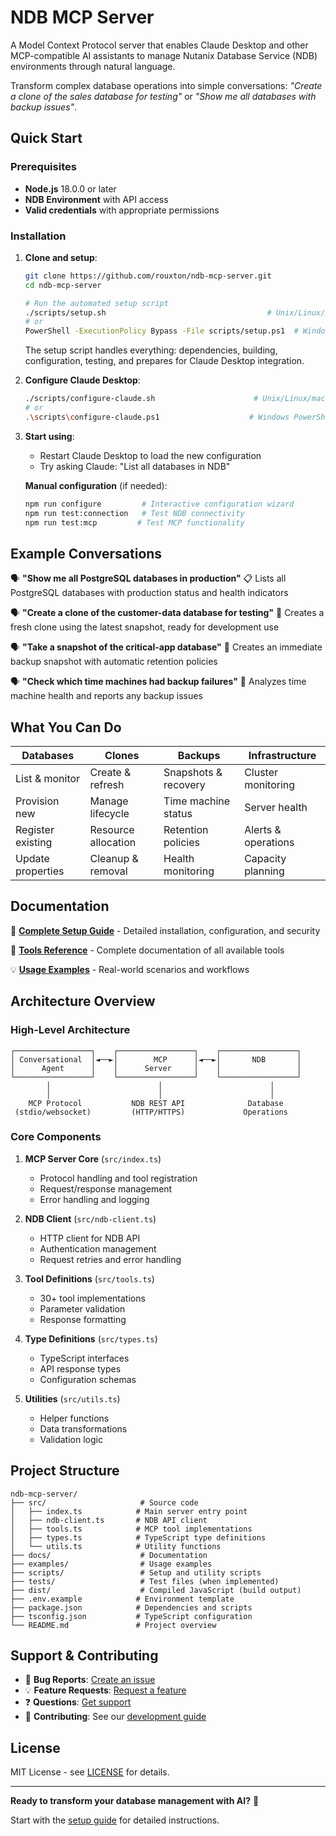# NDB MCP Server

A Model Context Protocol server that enables Claude Desktop and other MCP-compatible AI assistants to manage Nutanix Database Service (NDB) environments through natural language.

Transform complex database operations into simple conversations: *"Create a clone of the sales database for testing"* or *"Show me all databases with backup issues"*.

## Quick Start

### Prerequisites
- **Node.js** 18.0.0 or later
- **NDB Environment** with API access
- **Valid credentials** with appropriate permissions

### Installation

1. **Clone and setup**:
   ```bash
   git clone https://github.com/rouxton/ndb-mcp-server.git
   cd ndb-mcp-server
   
   # Run the automated setup script
   ./scripts/setup.sh                                    # Unix/Linux/macOS
   # or
   PowerShell -ExecutionPolicy Bypass -File scripts/setup.ps1  # Windows PowerShell
   ```
   
   The setup script handles everything: dependencies, building, configuration, testing, and prepares for Claude Desktop integration.

2. **Configure Claude Desktop**:
   ```bash
   ./scripts/configure-claude.sh                      # Unix/Linux/macOS
   # or  
   .\scripts\configure-claude.ps1                    # Windows PowerShell
   ```

3. **Start using**:
   - Restart Claude Desktop to load the new configuration
   - Try asking Claude: "List all databases in NDB"
   
   **Manual configuration** (if needed):
   ```bash
   npm run configure         # Interactive configuration wizard
   npm run test:connection   # Test NDB connectivity
   npm run test:mcp         # Test MCP functionality
   ```

## Example Conversations

🗣️ **"Show me all PostgreSQL databases in production"**
📋 Lists all PostgreSQL databases with production status and health indicators

🗣️ **"Create a clone of the customer-data database for testing"**
🔄 Creates a fresh clone using the latest snapshot, ready for development use

🗣️ **"Take a snapshot of the critical-app database"**
📸 Creates an immediate backup snapshot with automatic retention policies

🗣️ **"Check which time machines had backup failures"**
🚨 Analyzes time machine health and reports any backup issues

## What You Can Do

| **Databases** | **Clones** | **Backups** | **Infrastructure** |
|---------------|------------|-------------|-------------------|
| List & monitor | Create & refresh | Snapshots & recovery | Cluster monitoring |
| Provision new | Manage lifecycle | Time machine status | Server health |
| Register existing | Resource allocation | Retention policies | Alerts & operations |
| Update properties | Cleanup & removal | Health monitoring | Capacity planning |

## Documentation

📖 **[Complete Setup Guide](docs/setup-and-configuration.md)** - Detailed installation, configuration, and security

🔧 **[Tools Reference](docs/tools-reference.md)** - Complete documentation of all available tools

💡 **[Usage Examples](docs/usage-examples.md)** - Real-world scenarios and workflows


## Architecture Overview

### High-Level Architecture

```
┌─────────────────┐    ┌─────────────────┐    ┌─────────────────┐
│ Conversational  │◄──►│        MCP      │◄──►│       NDB       │
│      Agent      │    │      Server     │    │                 │
└─────────────────┘    └─────────────────┘    └─────────────────┘
        │                        │                        │
        │                        │                        │
    MCP Protocol           NDB REST API              Database
 (stdio/websocket)         (HTTP/HTTPS)             Operations
```

### Core Components

1. **MCP Server Core** (`src/index.ts`)
   - Protocol handling and tool registration
   - Request/response management
   - Error handling and logging

2. **NDB Client** (`src/ndb-client.ts`)
   - HTTP client for NDB API
   - Authentication management
   - Request retries and error handling

3. **Tool Definitions** (`src/tools.ts`)
   - 30+ tool implementations
   - Parameter validation
   - Response formatting

4. **Type Definitions** (`src/types.ts`)
   - TypeScript interfaces
   - API response types
   - Configuration schemas

5. **Utilities** (`src/utils.ts`)
   - Helper functions
   - Data transformations
   - Validation logic

## Project Structure

```
ndb-mcp-server/
├── src/                     # Source code
│   ├── index.ts            # Main server entry point
│   ├── ndb-client.ts       # NDB API client
│   ├── tools.ts            # MCP tool implementations
│   ├── types.ts            # TypeScript type definitions
│   └── utils.ts            # Utility functions
├── docs/                    # Documentation
├── examples/                # Usage examples
├── scripts/                 # Setup and utility scripts
├── tests/                   # Test files (when implemented)
├── dist/                    # Compiled JavaScript (build output)
├── .env.example            # Environment template
├── package.json            # Dependencies and scripts
├── tsconfig.json           # TypeScript configuration
└── README.md               # Project overview
```


## Support & Contributing

- 🐞 **Bug Reports**: [Create an issue](https://github.com/rouxton/ndb-mcp-server/issues/new?template=bug_report.md)
- 💡 **Feature Requests**: [Request a feature](https://github.com/rouxton/ndb-mcp-server/issues/new?template=feature_request.md)
- ❓ **Questions**: [Get support](https://github.com/rouxton/ndb-mcp-server/issues/new?template=support.md)
- 🤝 **Contributing**: See our [development guide](docs/development.md)

## License

MIT License - see [LICENSE](LICENSE) for details.

---

**Ready to transform your database management with AI?** 🚀

Start with the [setup guide](docs/setup-and-configuration.md) for detailed instructions.
